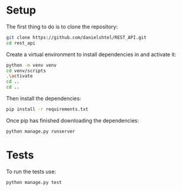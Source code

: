 # Setup

The first thing to do is to clone the repository:

```sh
git clone https://github.com/danielshtel/REST_API.git
cd rest_api
```

Create a virtual environment to install dependencies in and activate it:

```sh
python -m venv venv
cd venv/scripts
.\activate
cd ..
cd ..
```

Then install the dependencies:
```sh
pip install -r requirements.txt
```

Once pip has finished downloading the dependencies:
```sh
python manage.py runserver
```

# Tests
To run the tests use:
```sh
python manage.py test
```
